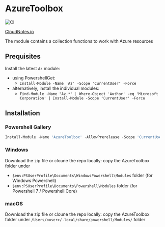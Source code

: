 # AzureToolbox

![CI](https://github.com/carlocardella/AzureToolbox/workflows/CI/badge.svg)

[CloudNotes.io](https://www.cloudnotes.io)

The module contains a collection functions to work with Azure resources

## Prequisites

Install the latest `Az` module:

- using PowershellGet:
  - `Install-Module -Name 'Az' -Scope 'CurrentUser' -Force`
- alternatively, install the individual modules:
  - `Find-Module -Name "Az.*" | Where-Object 'Author' -eq 'Microsoft Corporation' | Install-Module -Scope 'CurrentUser' -Force`

## Installation

### Powershell Gallery

```powershell
Install-Module -Name 'AzureToolbox' -AllowPrerelease -Scope 'CurrentUser'
```

### Windows

Download the zip file or cloune the repo locally: copy the AzureToolbox folder under

- `$env:PSUserProfile\Documents\WindowsPowershell\Modules` folder (for Windows Powershell)
- `$env:PSUserProfile\Documents\Powershell\Modules` folder (for Powershell 7 / Powershell Core)

### macOS

Download the zip file or cloune the repo locally: copy the AzureToolbox folder under `/Users/<user>/.local/share/powershell/Modules/` folder
